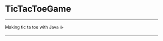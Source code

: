 # TicTacToeGame
_____________________________________
Making tic ta toe with Java :coffee:
_____________________________________
